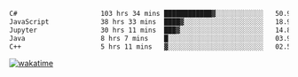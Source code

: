 <!--START_SECTION:waka-->

```txt
C#                     103 hrs 34 mins ████████████▓░░░░░░░░░░░░   50.90 %
JavaScript             38 hrs 33 mins  ████▓░░░░░░░░░░░░░░░░░░░░   18.95 %
Jupyter                30 hrs 11 mins  ███▓░░░░░░░░░░░░░░░░░░░░░   14.84 %
Java                   8 hrs 7 mins    █░░░░░░░░░░░░░░░░░░░░░░░░   03.99 %
C++                    5 hrs 11 mins   ▓░░░░░░░░░░░░░░░░░░░░░░░░   02.55 %
```

<!--END_SECTION:waka-->
[![wakatime](https://wakatime.com/badge/user/6c2f442e-41b4-42e3-bc06-d5d8203ad1da.svg)](https://wakatime.com/@6c2f442e-41b4-42e3-bc06-d5d8203ad1da)

